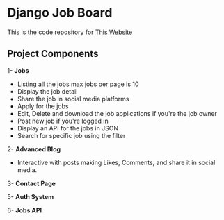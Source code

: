 # Django Job Board
This is the code repository for [This Website](https://bahyalaa321.pythonanywhere.com/)

## Project Components
1- **Jobs**
* Listing all the jobs max jobs per page is 10
* Display the job detail 
* Share the job in social media platforms
* Apply for the jobs
* Edit, Delete and download the job applications if you're the job owner
* Post new job if you're logged in
* Display an API for the jobs in JSON
* Search for specific job using the filter

2- **Advanced Blog**
* Interactive with posts making Likes, Comments, and share it in social media.      

3- **Contact Page**

5- **Auth System**
    
6- **Jobs API**    
